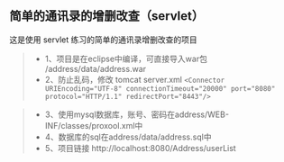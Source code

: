 ## 简单的通讯录的增删改查（servlet）
这是使用 servlet 练习的简单的通讯录增删改查的项目

> * 1、项目是在eclipse中编译，可直接导入war包 /address/data/address.war
> * 2、防止乱码，修改 tomcat server.xml `<Connector URIEncoding="UTF-8" connectionTimeout="20000" port="8080" protocol="HTTP/1.1" redirectPort="8443"/>`

> * 3、使用mysql数据库，账号、密码在address/WEB-INF/classes/proxool.xml中
> * 4、数据库的sql在address/data/address.sql中
> * 5、项目链接 http://localhost:8080/Address/userList
